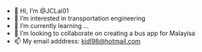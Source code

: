 - 👋 Hi, I’m @JCLai01
- 👀 I’m interested in transportation engineering
- 🌱 I’m currently learning ...
- 💞️ I’m looking to collaborate on creating a bus app for Malayisa
- 📫 My email adddress: kidl98@hotmail.com

<!---
JCLai01/JCLai01 is a ✨ special ✨ repository because its `README.md` (this file) appears on your GitHub profile.
You can click the Preview link to take a look at your changes.
--->
